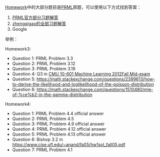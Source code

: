 [Homework](https://github.com/SUSTech-ML-Course/Machine-Learning-Course/tree/9084474be5066778b70add061c29bae0d4fdefaa/lesson-homework)中的大部分题目是[PRML](https://www.microsoft.com/en-us/research/publication/pattern-recognition-machine-learning)原题，可以使用以下方式找到答案：
1. [PRML官方部分习题解答](https://www.microsoft.com/en-us/research/wp-content/uploads/2016/05/prml-web-sol-2009-09-08.pdf)
2. [zhengqigao的全部习题解答](https://github.com/zhengqigao/PRML-Solution-Manual)
3. Google

举例：

Homework3:
- Question 1: PRML Problem 3.3
- Question 2: PRML Problem 3.12
- Question 3: PRML Problem 3.19
- Question 4: Q3 in [CMU 10-601 Machine Learning 2012Fall Mid-exam](https://www.cs.cmu.edu/~tom/10601_fall2012/exams/midterm_solutions.pdf)
- Question 5: https://math.stackexchange.com/questions/2399613/how-to-derive-the-likelihood-and-loglikelihood-of-the-poisson-distribution
- Question 6: https://math.stackexchange.com/questions/1510480/mle-of-%ce%b2-in-the-gamma-distribution

Homework4:
- Question 1: PRML Problem 4.4 official answer
- Question 2: PRML Problem 4.5
- Question 3: PRML Problem 4.9 official answer
- Question 4: PRML Problem 4.12 official answer
- Question 5: PRML Problem 4.13 official answer
- Question 6: Bishop 3.2 in https://www.cise.ufl.edu/~anand/fa05/hw1sol_fall05.pdf
- Question 7: PRML Problem 4.1
